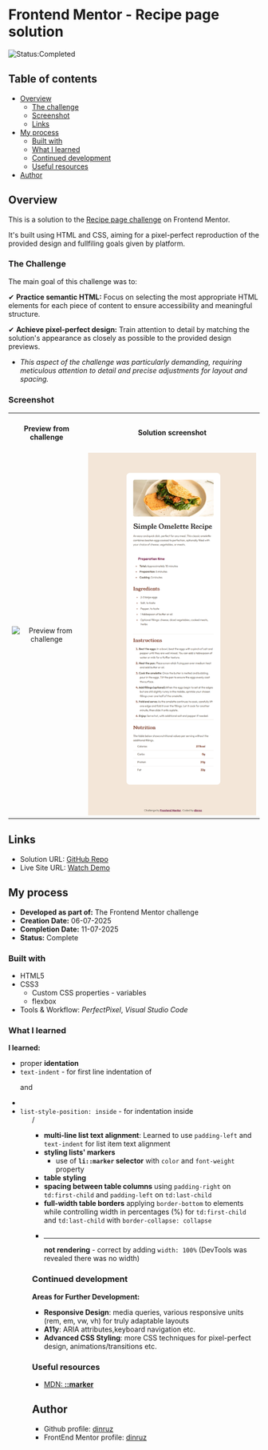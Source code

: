 # Frontend Mentor - Recipe page solution

![Status:Completed](https://camo.githubusercontent.com/e297f81c1c2bc24a8be594977cceae32ad473749af108f309a47f03fa922e229/68747470733a2f2f696d672e736869656c64732e696f2f62616467652f7374617475732d636f6d706c657465642d627269676874677265656e)

## Table of contents

- [Overview](#overview)
  - [The challenge](#the-challenge)
  - [Screenshot](#screenshot)
  - [Links](#links)
- [My process](#my-process)
  - [Built with](#built-with)
  - [What I learned](#what-i-learned)
  - [Continued development](#continued-development)
  - [Useful resources](#useful-resources)
- [Author](#author)

## Overview

This is a solution to the [Recipe page challenge](https://www.frontendmentor.io/challenges/recipe-page-KiTsR8QQKm) on Frontend Mentor.

 It's built using HTML and CSS, aiming for a pixel-perfect reproduction of the provided design and fullfiling goals given by platform.

### The Challenge 

The main goal of this challenge was to:

✔ **Practice semantic HTML:** Focus on selecting the most appropriate HTML elements for each piece of content to ensure accessibility and meaningful structure. 

✔ **Achieve pixel-perfect design:** Train attention to detail by matching the solution's appearance as closely as possible to the provided design previews.
  * *This aspect of the challenge was particularly demanding, requiring meticulous attention to detail and precise adjustments for layout and spacing.*

### Screenshot

<table>
  <tr> 
    <td align="center"><h4>Preview from challenge</h4></td>
    <td align="center"><h4>Solution screenshot</h4></td>
  </tr>
  <tr>
    <td align="center"> <img src="./instructions/preview.png" alt="Preview from challenge" width="450"> </td>
    <td align="center"> <img src="./screenshot.png" alt="Solution screenshot" width="450"> </td>
  </tr> 
</table>


## Links

* Solution URL: [GitHub Repo](https://github.com/dinruz/recipe-page)
* Live Site URL: [Watch Demo](https://dinruz.github.io/recipe-page)

## My process

* **Developed as part of:** The Frontend Mentor challenge
* **Creation Date:** 06-07-2025
* **Completion Date:** 11-07-2025
* **Status:** Complete

### Built with

* HTML5
* CSS3
  * Custom CSS properties - variables
  * flexbox
* Tools & Workflow: *PerfectPixel*, *Visual Studio Code*

### What I learned

**I learned:**

*  proper **identation**
  * `text-indent` - for first line indentation of <p>  and <li>
  * `list-style-position: inside` - for indentation inside <ol> / <ul>
*  **multi-line list text alignment**: Learned to use `padding-left` and `text-indent` for list item text alignment
* **styling lists' markers**
  * use of **`li::marker` selector** with `color` and `font-weight` property 
* **table styling**
* **spacing between table columns** using `padding-right` on `td:first-child` and `padding-left` on `td:last-child` 
* **full-width table borders** applying `border-bottom` to <td> elements while controlling width in percentages (%) for `td:first-child` and `td:last-child` with `border-collapse: collapse`
* **<hr> not rendering** - correct by adding `width: 100%` (DevTools was revealed there was no width)

### Continued development

**Areas for Further Development:**

- **Responsive Design**: media queries, various responsive units (rem, em, vw, vh) for truly adaptable layouts
- **A11y**: ARIA attributes,keyboard navigation etc.
- **Advanced CSS Styling**: more CSS techniques for pixel-perfect design, animations/transitions etc.


### Useful resources

* [MDN: **::marker**](https://developer.mozilla.org/en-US/docs/Web/CSS/::marker)

## Author

* Github profile: [dinruz](https://github.com/dinruz)
* FrontEnd Mentor profile: [dinruz](https://www.frontendmentor.io/profile/dinruz)
